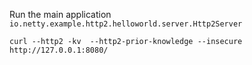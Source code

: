 Run the main application `io.netty.example.http2.helloworld.server.Http2Server`

`curl --http2 -kv  --http2-prior-knowledge --insecure http://127.0.0.1:8080/`